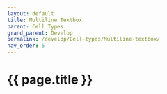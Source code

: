 ```yaml
---
layout: default
title: Multiline Textbox
parent: Cell Types
grand_parent: Develop
permalink: /develop/Cell-types/Multiline-textbox/
nav_order: 5
---
```


# {{ page.title }}
